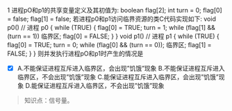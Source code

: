 1
进程pO和p1的共享变量定义及其初值为: boolean flag[2]; int turn = 0; flag[0] = false; flag[1] =
false; 若进程p0和p1访问临界资源的类C代码实现如下: void p0() // 进程 p0 { while (TRUE) { flag[0] =
TRUE; turn = 1; while (flag[1] && (turn == 1)) 临界区; flag[0] = FALSE; } } void
p1() // 进程 p1 { while (TRUE) { flag[0] = TRUE; turn = 0; while (flag[0] &&
(turn == 0)); 临界区; flag[1] = FALSE; } } 则并发执行进程pO和p1时产生的情况是
- [x] A.不能保证进程互斥进入临界区，会出现”饥饿”现象 B.不能保证进程互斥进入临界区，不会出现”饥饿”现象 C.能保证进程互斥进入临界区，会出现”饥饿”现象
D.能保证进程互斥进入临界区，不会出现”饥饿”现象

> 知识点：信号量。
